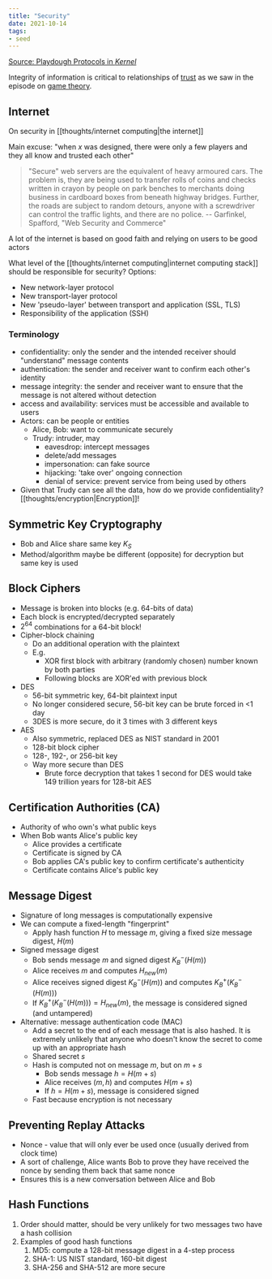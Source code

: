 ```yaml
---
title: "Security"
date: 2021-10-14
tags:
- seed
---
```


[Source: Playdough Protocols in *Kernel*](https://kernel.community/en/learn/module-1/playdough-protocols)

Integrity of information is critical to relationships of [trust](thoughts/trust.md) as we saw in the episode on [game theory](thoughts/game%20theory.md).

## Internet
On security in [[thoughts/internet computing|the internet]]

Main excuse: "when $x$ was designed, there were only a few players and they all know and trusted each other"

> "Secure" web servers are the equivalent of heavy armoured cars. The problem is, they are being used to transfer rolls of coins and checks written in crayon by people on park benches to merchants doing business in cardboard boxes from beneath highway bridges. Further, the roads are subject to random detours, anyone with a screwdriver can control the traffic lights, and there are no police. -- Garfinkel, Spafford, "Web Security and Commerce"

A lot of the internet is based on good faith and relying on users to be good actors

What level of the [[thoughts/internet computing|internet computing stack]] should be responsible for security? Options:
- New network-layer protocol
- New transport-layer protocol
- New 'pseudo-layer' between transport and application (SSL, TLS)
- Responsibility of the application (SSH)

### Terminology
- confidentiality: only the sender and the intended receiver should "understand" message contents
- authentication: the sender and receiver want to confirm each other's identity
- message integrity: the sender and receiver want to ensure that the message is not altered without detection
- access and availability: services must be accessible and available to users
- Actors: can be people or entities
	- Alice, Bob: want to communicate securely
	- Trudy: intruder, may
		- eavesdrop: intercept messages
		- delete/add messages
		- impersonation: can fake source
		- hijacking: 'take over' ongoing connection
		- denial of service: prevent service from being used by others
- Given that Trudy can see all the data, how do we provide confidentiality? [[thoughts/encryption|Encryption]]!

## Symmetric Key Cryptography
- Bob and Alice share same key $K_S$
- Method/algorithm maybe be different (opposite) for decryption but same key is used

## Block Ciphers
- Message is broken into blocks (e.g. 64-bits of data)
- Each block is encrypted/decrypted separately
- $2^{64}$ combinations for a 64-bit block!
- Cipher-block chaining
	- Do an additional operation with the plaintext
	- E.g.
		- XOR first block with arbitrary (randomly chosen) number known by both parties
		- Following blocks are XOR'ed with previous block
- DES
	- 56-bit symmetric key, 64-bit plaintext input
	- No longer considered secure, 56-bit key can be brute forced in <1 day
	- 3DES is more secure, do it 3 times with 3 different keys
- AES
	- Also symmetric, replaced DES as NIST standard in 2001
	- 128-bit block cipher
	- 128-, 192-, or 256-bit key
	- Way more secure than DES
		- Brute force decryption that takes 1 second for DES would take 149 trillion years for 128-bit AES

## Certification Authorities (CA)
- Authority of who own's what public keys
- When Bob wants Alice's public key
	- Alice provides a certificate
	- Certificate is signed by CA
	- Bob applies CA's public key to confirm certificate's authenticity
	- Certificate contains Alice's public key

## Message Digest
- Signature of long messages is computationally expensive
- We can compute a fixed-length "fingerprint"
	- Apply hash function $H$ to message $m$, giving a fixed size message digest, $H(m)$
- Signed message digest
	- Bob sends message $m$ and signed digest $K_B^-(H(m))$
	- Alice receives $m$ and computes $H_{new}(m)$
	- Alice receives signed digest $K_B^-(H(m))$ and computes $K_B^+(K_B^-(H(m)))$
	- If $K_B^+(K_B^-(H(m))) = H_{new}(m)$, the message is considered signed (and untampered)
- Alternative: message authentication code (MAC)
	- Add a secret to the end of each message that is also hashed. It is extremely unlikely that anyone who doesn't know the secret to come up with an appropriate hash
	- Shared secret $s$
	- Hash is computed not on message $m$, but on $m+s$
		- Bob sends message $h = H(m + s)$
		- Alice receives $(m, h)$ and computes $H(m + s)$
		- If $h = H(m+s)$, message is considered signed
	- Fast because encryption is not necessary

## Preventing Replay Attacks
- Nonce - value that will only ever be used once (usually derived from clock time)
- A sort of challenge, Alice wants Bob to prove they have received the nonce by sending them back that same nonce
- Ensures this is a new conversation between Alice and Bob

## Hash Functions
1. Order should matter, should be very unlikely for two messages two have a hash collision
2. Examples of good hash functions
	1. MD5: compute a 128-bit message digest in a 4-step process
	2. SHA-1: US NIST standard, 160-bit digest
	3. SHA-256 and SHA-512 are more secure

